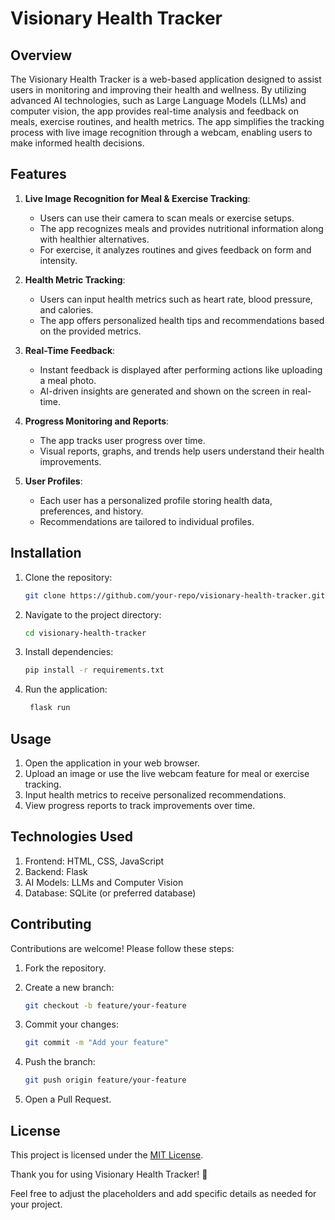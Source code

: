 # Visionary Health Tracker

## Overview
The Visionary Health Tracker is a web-based application designed to assist users in monitoring and improving their health and wellness. By utilizing advanced AI technologies, such as Large Language Models (LLMs) and computer vision, the app provides real-time analysis and feedback on meals, exercise routines, and health metrics. The app simplifies the tracking process with live image recognition through a webcam, enabling users to make informed health decisions.

## Features
1. **Live Image Recognition for Meal & Exercise Tracking**:
   - Users can use their camera to scan meals or exercise setups.
   - The app recognizes meals and provides nutritional information along with healthier alternatives.
   - For exercise, it analyzes routines and gives feedback on form and intensity.

2. **Health Metric Tracking**:
   - Users can input health metrics such as heart rate, blood pressure, and calories.
   - The app offers personalized health tips and recommendations based on the provided metrics.

3. **Real-Time Feedback**:
   - Instant feedback is displayed after performing actions like uploading a meal photo.
   - AI-driven insights are generated and shown on the screen in real-time.

4. **Progress Monitoring and Reports**:
   - The app tracks user progress over time.
   - Visual reports, graphs, and trends help users understand their health improvements.

5. **User Profiles**:
   - Each user has a personalized profile storing health data, preferences, and history.
   - Recommendations are tailored to individual profiles.

## Installation
1. Clone the repository:
   ```bash
   git clone https://github.com/your-repo/visionary-health-tracker.git
   
2. Navigate to the project directory:

   ```bash
   cd visionary-health-tracker

4. Install dependencies:

   ```bash
   pip install -r requirements.txt

5. Run the application:
   ```bash
    flask run

## Usage
   1. Open the application in your web browser.
   2. Upload an image or use the live webcam feature for meal or exercise tracking.
   3. Input health metrics to receive personalized recommendations.
   4. View progress reports to track improvements over time.

## Technologies Used

   1. Frontend: HTML, CSS, JavaScript
   2. Backend: Flask
   3. AI Models: LLMs and Computer Vision
   4. Database: SQLite (or preferred database)

## Contributing

Contributions are welcome! Please follow these steps:
   1. Fork the repository.
      
   2. Create a new branch:
      ```bash
      git checkout -b feature/your-feature

   3. Commit your changes:
      ```bash
      git commit -m "Add your feature"

   4. Push the branch:
      ```bash
      git push origin feature/your-feature

   5. Open a Pull Request.

## License

This project is licensed under the [MIT License](LICENSE).

Thank you for using Visionary Health Tracker! 🚀


Feel free to adjust the placeholders and add specific details as needed for your project.
